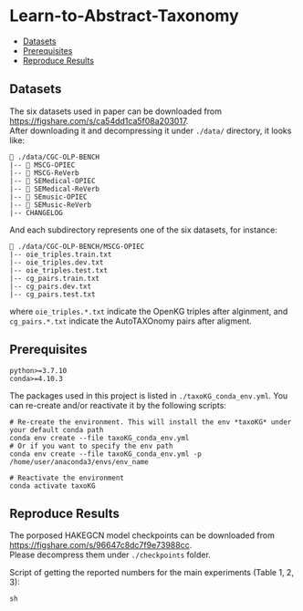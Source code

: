 # Learn-to-Abstract-Taxonomy

- [Datasets](#datasets)
- [Prerequisites](#prerequisites)
- [Reproduce Results](#reproduce-results)

## Datasets
The six datasets used in paper can be downloaded from https://figshare.com/s/ca54dd1ca5f08a203017.  
After downloading it and decompressing it under `./data/` directory, it looks like:
```
📁 ./data/CGC-OLP-BENCH
|-- 📁 MSCG-OPIEC
|-- 📁 MSCG-ReVerb
|-- 📁 SEMedical-OPIEC
|-- 📁 SEMedical-ReVerb
|-- 📁 SEmusic-OPIEC
|-- 📁 SEMusic-ReVerb
|-- CHANGELOG
```

And each subdirectory represents one of the six datasets, for instance:
```
📁 ./data/CGC-OLP-BENCH/MSCG-OPIEC
|-- oie_triples.train.txt
|-- oie_triples.dev.txt
|-- oie_triples.test.txt
|-- cg_pairs.train.txt
|-- cg_pairs.dev.txt
|-- cg_pairs.test.txt
```
where `oie_triples.*.txt` indicate the OpenKG triples after alginment, and `cg_pairs.*.txt` indicate the AutoTAXOnomy pairs after aligment.

## Prerequisites

```
python>=3.7.10
conda>=4.10.3
```

The packages used in this project is listed in `./taxoKG_conda_env.yml`.
You can re-create and/or reactivate it by the following scripts:

```Shell
# Re-create the environment. This will install the env *taxoKG* under your default conda path
conda env create --file taxoKG_conda_env.yml
# Or if you want to specify the env path
conda env create --file taxoKG_conda_env.yml -p /home/user/anaconda3/envs/env_name

# Reactivate the environment
conda activate taxoKG
```

## Reproduce Results

The porposed HAKEGCN model checkpoints can be downloaded from https://figshare.com/s/96647c8dc7f9e73988cc.  
Please decompress them under `./checkpoints` folder.

Script of getting the reported numbers for the main experiments (Table 1, 2, 3): 
```
sh 
```
